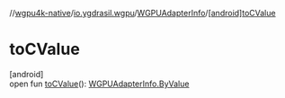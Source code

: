 //[wgpu4k-native](../../../index.md)/[io.ygdrasil.wgpu](../index.md)/[WGPUAdapterInfo](index.md)/[[android]toCValue]([android]to-c-value.md)

# toCValue

[android]\
open fun [toCValue]([android]to-c-value.md)(): [WGPUAdapterInfo.ByValue](../../io.ygdrasil.wgpu.android/-w-g-p-u-adapter-info/-by-value/index.md)